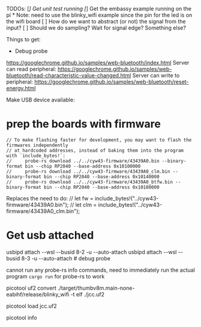 TODOs:
[*] Get unit test running
[*] Get the embassy example running on the pi
    * Note: need to use the blinky_wifi example since the pin for the led is on the wifi board
[ ] How do we want to abstract (or not) the signal from the input?
    [ ] Should we do sampling? Wait for signal edge? Something else?

Things to get:
* Debug probe

https://googlechrome.github.io/samples/web-bluetooth/index.html
 	Server can read peripheral: https://googlechrome.github.io/samples/web-bluetooth/read-characteristic-value-changed.html
	Server can write to peripheral: https://googlechrome.github.io/samples/web-bluetooth/reset-energy.html

Make USB device available:

# prep the boards with firmware
    // To make flashing faster for development, you may want to flash the firmwares independently
    // at hardcoded addresses, instead of baking them into the program with `include_bytes!`:
    //     probe-rs download ../../cyw43-firmware/43439A0.bin --binary-format bin --chip RP2040 --base-address 0x10100000
    //     probe-rs download ../../cyw43-firmware/43439A0_clm.bin --binary-format bin --chip RP2040 --base-address 0x10140000
    //     probe-rs download ../../cyw43-firmware/43439A0_btfw.bin --binary-format bin --chip RP2040 --base-address 0x10180000

Replaces the need to do:
    // let fw = include_bytes!("../cyw43-firmware/43439A0.bin");
    // let clm = include_bytes!("../cyw43-firmware/43439A0_clm.bin");

# Get usb attached

usbipd attach --wsl --busid 8-2 -u --auto-attach
usbipd attach --wsl --busid 8-3 -u --auto-attach # debug probe

cannot run any probe-rs info commands, need to immediately run the actual program `cargo run` for probe-rs to work

picotool uf2 convert ./target/thumbv8m.main-none-eabihf/release/blinky_wifi -t elf ./jcc.uf2

picotool load jcc.uf2

picotool info